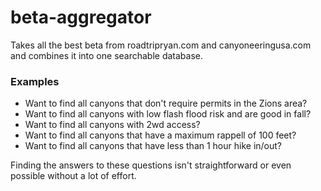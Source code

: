# beta-aggregator

Takes all the best beta from roadtripryan.com and canyoneeringusa.com and combines it into one searchable database. 

### Examples

- Want to find all canyons that don't require permits in the Zions area? 
- Want to find all canyons with low flash flood risk and are good in fall? 
- Want to find all canyons with 2wd access? 
- Want to find all canyons that have a maximum rappell of 100 feet?
- Want to find all canyons that have less than 1 hour hike in/out? 

Finding the answers to these questions isn't straightforward or even possible without a lot of effort. 